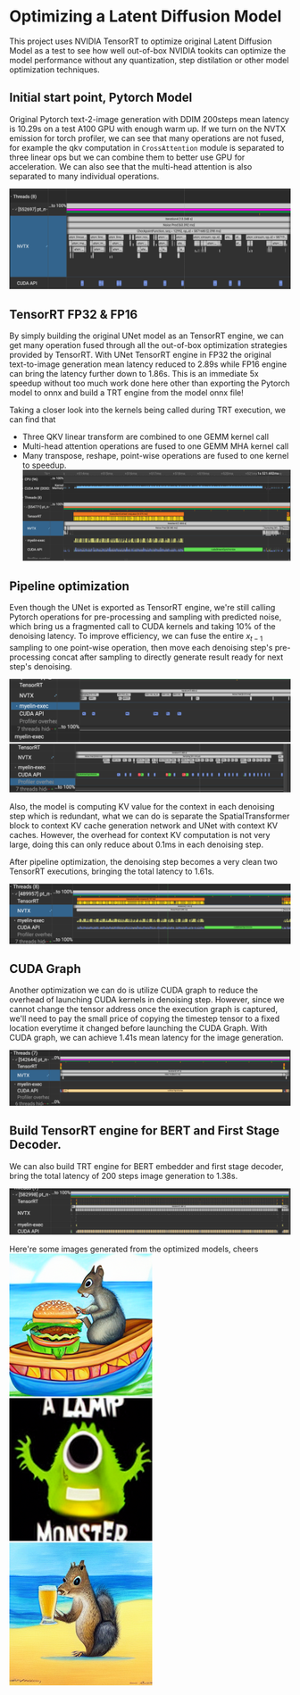 # Optimizing a Latent Diffusion Model
This project uses NVIDIA TensorRT to optimize original Latent Diffusion Model as a test to see how well out-of-box NVIDIA tookits can optimize the model performance without any quantization, step distilation or other model optimization techniques.

## Initial start point, Pytorch Model
Original Pytorch text-2-image generation with DDIM 200steps mean latency is 10.29s on a test A100 GPU with enough warm up. If we turn on the NVTX emission for torch profiler, we can see that many operations are not fused, for example the qkv computation in `CrossAttention` module is separated to three linear ops but we can combine them to better use GPU for acceleration. We can also see that the multi-head attention is also separated to many individual operations.

![](assets/torch.png)

## TensorRT FP32 & FP16
By simply building the original UNet model as an TensorRT engine, we can get many operation fused through all the out-of-box optimization strategies provided by TensorRT. With UNet TensorRT engine in FP32 the original text-to-image generation mean latency reduced to 2.89s while FP16 engine can bring the latency further down to 1.86s. This is an immediate 5x speedup without too much work done here other than exporting the Pytorch model to onnx and build a TRT engine from the model onnx file!

Taking a closer look into the kernels being called during TRT execution, we can find that 
* Three QKV linear transform are combined to one GEMM kernel call
* Multi-head attention operations are fused to one GEMM MHA kernel call
* Many transpose, reshape, point-wise operations are fused to one kernel to speedup.
![](assets/trt_fp16.png)

## Pipeline optimization
Even though the UNet is exported as TensorRT engine, we're still calling Pytorch operations for pre-processing and sampling with predicted noise, which bring us a fragmented call to CUDA kernels and taking 10% of the denoising latency. To improve efficiency, we can fuse the entire $x_{t-1}$ sampling to one point-wise operation, then move each denoising step's pre-processing concat after sampling to directly generate result ready for next step's denoising.

![](assets/pipeline_pre.png)
![](assets/pipeline_post.png)

Also, the model is computing KV value for the context in each denoising step which is redundant, what we can do is separate the SpatialTransformer block to context KV cache generation network and UNet with context KV caches. However, the overhead for context KV computation is not very large, doing this can only reduce about 0.1ms in each denoising step.

After pipeline optimization, the denoising step becomes a very clean two TensorRT executions, bringing the total latency to 1.61s.

![](assets/pipeline.png)

## CUDA Graph
Another optimization we can do is utilize CUDA graph to reduce the overhead of launching CUDA kernels in denoising step. However, since we cannot change the tensor address once the execution graph is captured, we'll need to pay the small price of copying the timestep tensor to a fixed location everytime it changed before launching the CUDA Graph. With CUDA graph, we can achieve 1.41s mean latency for the image generation.

![](assets/cuda_graph.png)

## Build TensorRT engine for BERT and First Stage Decoder.
We can also build TRT engine for BERT embedder and first stage decoder, bring the total latency of 200 steps image generation to 1.38s.

![](assets/final.png)

Here're some images generated from the optimized models, cheers
![](assets/0009.png) ![](assets/0026.png) ![](assets/0046.png)